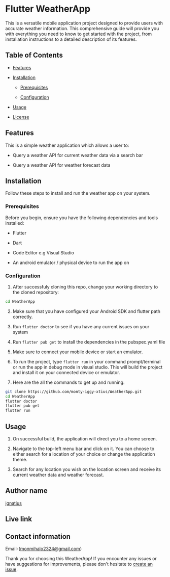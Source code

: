 # Flutter WeatherApp

This is a versatile mobile application project designed to provide users with accurate weather information. This comprehensive guide will provide you with everything you need to know to get started with the project, from installation instructions to a detailed description of its features.

## Table of Contents

- [Features](#features)

- [Installation](#installation)

  - [Prerequisites](#prerequisites)

  - [Configuration](#configuration)

- [Usage](#usage)

- [License](#license)

## Features

This is a simple weather application which allows a user to:

- Query a weather API for current weather data via a search bar

- Query a weather API for weather forecast data


## Installation

Follow these steps to install and run the weather app on your system.

### Prerequisites

Before you begin, ensure you have the following dependencies and tools installed:

- Flutter

- Dart

- Code Editor e.g Visual Studio

- An android emulator / physical device to run the app on


### Configuration

1. After successfuly cloning this repo, change your working directory to the cloned repository:

```bash
cd WeatherApp
```

2. Make sure that you have configured your Android SDK and flutter path correctly.

3. Run `flutter doctor` to see if you have any current issues on your system

4. Run `flutter pub get` to install the dependencies in the pubspec.yaml file

5. Make sure to connect your mobile device or start an emulator.

6. To run the project, type `flutter run` in your command prompt/terminal or run the app in debug mode in visual studio. This will build the project and install it on your connected device or emulator.

5. Here are the all the commands to get up and running.
```bash
git clone https://github.com/monty-iggy-xtius/WeatherApp.git
cd WeatherApp
flutter doctor
flutter pub get
flutter run
```

## Usage

1. On successful build, the application will direct you to a home screen.

2. Navigate to the top-left menu bar and click on it. You can choose to either search for a location of your choice or change the application theme.

3. Search for any location you wish on the location screen and receive its current weather data and weather forecast.


## Author name
[ignatius](https://github.com/monty-iggy-xtius/WeatherApp.git)

## Live link
## Contact information
Email-(monmihalo2324@gmail.com)

Thank you for choosing this WeatherApp! If you encounter any issues or have suggestions for improvements, please don't hesitate to [create an issue](https://github.com/monty-iggy-xtius/WeatherApp/issues).